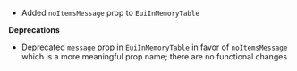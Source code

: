 - Added `noItemsMessage` prop to `EuiInMemoryTable`

**Deprecations**

- Deprecated `message` prop in `EuiInMemoryTable` in favor of `noItemsMessage` which is a more meaningful prop name; there are no functional changes

